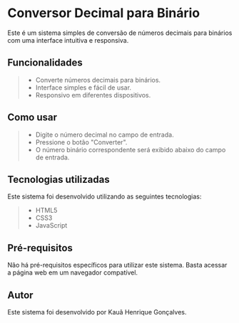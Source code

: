 # Conversor Decimal para Binário

Este é um sistema simples de conversão de números decimais para binários com uma interface intuitiva e responsiva.

## Funcionalidades
> - Converte números decimais para binários.
> - Interface simples e fácil de usar.
> - Responsivo em diferentes dispositivos.

## Como usar
> - Digite o número decimal no campo de entrada.
> - Pressione o botão "Converter".
> - O número binário correspondente será exibido abaixo do campo de entrada.

## Tecnologias utilizadas
Este sistema foi desenvolvido utilizando as seguintes tecnologias:

> - HTML5
> - CSS3
> - JavaScript

## Pré-requisitos
Não há pré-requisitos específicos para utilizar este sistema. Basta acessar a página web em um navegador compatível.

## Autor
Este sistema foi desenvolvido por Kauã Henrique Gonçalves.
